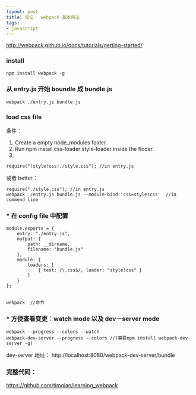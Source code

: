 ```yaml
---
layout: post
title: 笔记： webpack 基本用法
tags: 
- javascript
---
```


http://webpack.github.io/docs/tutorials/getting-started/

### install

	npm install webpack -g

### 从 entry.js 开始 boundle 成 bundle.js

	webpack ./entry.js bundle.js

### load css file 

条件：

1. Create a empty node_modules folder. 
2. Run npm install css-loader style-loader inside the floder.
3. 

	require("!style!css!./style.css"); //in entry.js

或者 better：

	require("./style.css"); //in entry.js
	webpack ./entry.js bundle.js --module-bind 'css=style!css'  //in commend line

### * 在 config file 中配置

	module.exports = {
	    entry: "./entry.js",
	    output: {
	        path: __dirname,
	        filename: "bundle.js"
	    },
	    module: {
	        loaders: [
	            { test: /\.css$/, loader: "style!css" }
	        ]
	    }
	};


	webpack  //命令

### * 方便查看变更：watch mode 以及 dev－server mode

	webpack --progress --colors --watch
	webpack-dev-server --progress --colors //(需要npm install webpack-dev-server -g)

dev-server 地址： http://localhost:8080/webpack-dev-server/bundle

### 完整代码：

https://github.com/timqian/learning_webpack